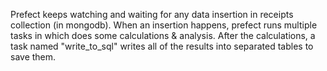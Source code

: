 Prefect keeps watching and waiting for any data insertion in receipts collection (in mongodb).
When an insertion happens, prefect runs multiple tasks in which does some calculations & analysis.
After the calculations, a task named "write_to_sql" writes all of the results into separated tables to save them.
